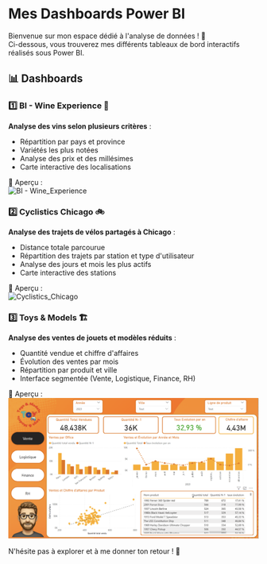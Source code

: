 # Mes Dashboards Power BI  

Bienvenue sur mon espace dédié à l'analyse de données ! 🚀  
Ci-dessous, vous trouverez mes différents tableaux de bord interactifs réalisés sous Power BI.  

## 📊 Dashboards  

### 1️⃣ BI - Wine Experience 🍷  
**Analyse des vins selon plusieurs critères** :  
- Répartition par pays et province  
- Variétés les plus notées  
- Analyse des prix et des millésimes  
- Carte interactive des localisations  

📸 Aperçu :  
![BI - Wine_Experience](BI-Wine_Experience.png)  

### 2️⃣ Cyclistics Chicago 🚲  
**Analyse des trajets de vélos partagés à Chicago** :  
- Distance totale parcourue  
- Répartition des trajets par station et type d'utilisateur  
- Analyse des jours et mois les plus actifs  
- Carte interactive des stations  

📸 Aperçu :  
![Cyclistics_Chicago](Cyclistics_Chicago.png)  

### 3️⃣ Toys & Models 🏗️  
**Analyse des ventes de jouets et modèles réduits** :  
- Quantité vendue et chiffre d'affaires  
- Évolution des ventes par mois  
- Répartition par produit et ville  
- Interface segmentée (Vente, Logistique, Finance, RH)  

📸 Aperçu :  
![Toys and Models](Toys_and_Models.png)  

N'hésite pas à explorer et à me donner ton retour ! 📩  
